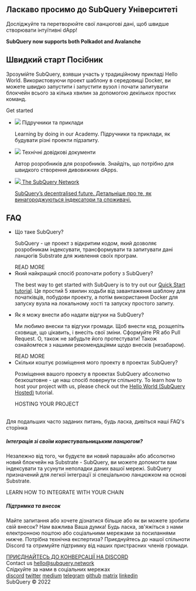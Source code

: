 <link rel="stylesheet" href="/assets/style/welcome.css" as="style" />
<div class="top2Sections">
  <section class="welcomeWords">
    <div class="main">
      <div>
        <h2 class="welcomeTitle">Ласкаво просимо до SubQuery <span>Університеті</span></h2>
        <p>Досліджуйте та перетворюйте свої ланцюгові дані, щоб швидше створювати інтуїтивні dApp!</p>
        <p><strong>SubQuery now supports both Polkadot and Avalanche</strong></p>
      </div>
    </div>
  </section>
  <section class="startSection main">
    <div>
      <h2 class="title">Швидкий старт <span> Посібник </span></h2>
      <p>Зрозумійте SubQuery, взявши участь у традиційному прикладі Hello World. Використовуючи проект шаблону в середовищі Docker, ви можете швидко запустити і запустити вузол і почати запитувати блокчейн всього за кілька хвилин за допомогою декількох простих команд.
      </p>
      <span class="button">
        <router-link :to="{path: '/quickstart/quickstart.html'}">
          <span>Get started</span>
        </router-link>
      </span>
    </div>
  </section>
</div>
<div class="main">
  <div>
    <ul class="list">
      <li>
        <router-link :to="{path: '/academy/tutorials_examples/introduction.html'}">
          <div>
            <img src="/assets/img/tutorialsIcon.svg" />
            <span>Підручники та приклади</span>
            <p>Learning by doing in our Academy. Підручники та приклади, як будувати різні проекти підзапиту.</p>
          </div>
        </router-link>
      </li>
      <li>
        <router-link :to="{path: '/create/introduction.html'}">
          <div>
            <img src="/assets/img/docsIcon.svg" />
            <span>Технічні довідкові документи</span>
            <p>Автор розробників для розробників. Знайдіть, що потрібно для швидкого створення дивовижних dApps.</p>
          </div>
        </router-link>
      </li>
      <li>
        <a href="https://static.subquery.network/whitepaper.pdf" target="_blank">
          <div>
            <img src="/assets/img/networkIcon.svg" />
            <span>The SubQuery Network</span>
            <p>SubQuery’s decentralised future. Детальніше про те, як винагороджуються індексатори та споживачі.</p>
          </div>
        </a>
      </li>
    </ul>
  </div>
</div>
<section class="faqSection main">
  <div>
    <h2 class="title">FAQ</h2>
    <ul class="faqList">
      <li>
        <div class="title">Що таке SubQuery?</div>
        <div class="content">
          <p>SubQuery - це проект з відкритим кодом, який дозволяє розробникам індексувати, трансформувати та запитувати дані ланцюгів Substrate для живлення своїх програм.</p>
          <span class="more">
            <router-link :to="{path: '/faqs/faqs.html#what-is-subquery'}">READ MORE</router-link>
          </span>
        </div>
      </li>
      <li>
        <div class="title">Який найкращий спосіб розпочати роботу з SubQuery?</div>
        <div class="content">
          <p>The best way to get started with SubQuery is to try out our <a href="/quickstart/quickstart.html">Quick Start tutorial</a>. Це простий 5 хвилин ходьби від завантаження шаблону для початківців, побудови проекту, а потім використання Docker для запуску вузла на локальному хості та запуску простого запиту. </p>
        </div>
      </li>
      <li>
        <div class="title">Як я можу внести або надати відгуки на SubQuery?</div>
        <div class="content">
          <p>Ми любимо внески та відгуки громади. Щоб внести код, розщепіть сховище, що цікавить, і внесіть свої зміни. Сформуйте PR або Pull Request. О, також не забудьте його протестувати! Також ознайомтеся з нашими рекомендаціями щодо внесків (незабаром). </p>
          <span class="more">
            <router-link :to="{path: '/faqs/faqs.html#what-is-the-best-way-to-get-started-with-subquery'}">READ MORE</router-link>
          </span>
        </div>
      </li>
      <li>
        <div class="title">Скільки коштує розміщення мого проекту в проектах SubQuery?</div>
        <div class="content">
          <p>Розміщення вашого проекту в проектах SubQuery абсолютно безкоштовне - це наш спосіб повернути спільноту. To learn how to host your project with us, please check out the <a href="/quickstart/quickstart.html">Hello World (SubQuery Hosted)</a> tutorial.</p>
          <span class="more">
            <router-link :to="{path: '/run_publish/publish.html'}">HOSTING YOUR PROJECT</router-link>
          </span>
        </div>
      </li>
    </ul><br>
    Для подальших часто заданих питань, будь ласка, дивіться наші <router-link :to="{path: '/faqs/faqs.html'}">FAQ's</router-link> сторінка    
  </div>
</section>
<section class="main">
  <div>
    <div class="lastIntroduce lastIntroduce_1">
        <h5>Інтеграція зі своїм користувальницьким ланцюгом?</h5>
        <p>Незалежно від того, чи будуєте ви новий парашайн або абсолютно новий блокчейн на Substrate - SubQuery, ви можете допомогти вам індексувати та усунути неполадки даних вашої мережі. SubQuery призначений для легкої інтеграції зі спеціальною ланцюжком на основі Substrate.</p>
        <span class="more">
          <router-link :to="{path: '/create/mapping.html#custom-substrate-chains'}">LEARN HOW TO INTEGRATE WITH YOUR CHAIN</router-link>
        </span>
    </div>
    <div class="lastIntroduce lastIntroduce_2">
        <h5>Підтримка та внесок</h5>
        <p>Майте запитання або хочете дізнатися більше або як ви можете зробити свій внесок? Нам важлива Ваша думка! Будь ласка, зв'яжіться з нами електронною поштою або соціальними мережами за посиланнями нижче. Потрібна технічна експертиза? Приєднуйтесь до нашої спільноти Discord та отримуйте підтримку від наших пристрасних членів громади. </p>
        <a class="more" target="_blank" href="https://discord.com/invite/subquery">ПРИЄДНАЙТЕСЬ ДО КОНВЕРСАЦІЇ НА DISCORD</a>
    </div>
    </div>
</section>
<section class="main connectSection">
  <div class="email">
    <span>Contact us</span>
    <a href="mailto:hello@subquery.network">hello@subquery.network</a>
  </div>
  <div>
    <div>Слідкуйте за нами в соціальних мережах</div>
    <div class="connectWay">
      <a href="https://discord.com/invite/78zg8aBSMG" target="_blank" class="connectDiscord">discord</a>
      <a href="https://twitter.com/subquerynetwork" target="_blank" class="connectTwitter">twitter</a>
      <a href="https://medium.com/@subquery" target="_blank" class="connectMedium">medium</a>
      <a href="https://t.me/subquerynetwork" target="_blank" class="connectTelegram">telegram</a>
      <a href="https://github.com/OnFinality-io/subql" target="_blank" class="connectGithub">github</a>
      <a href="https://matrix.to/#/#subquery:matrix.org" target="_blank" class="connectMatrix">matrix</a>
      <a href="https://www.linkedin.com/company/subquery" target="_blank" class="connectLinkedin">linkedin</a>
    </div>
  </div>
</section>
</div> </div>
<div class="footer">
  <div class="main"><div>SubQuery © 2022</div></div>
</div>
<script charset="utf-8" src="/assets/js/welcome.js"></script>
